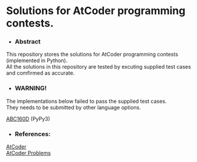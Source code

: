 # Solutions for AtCoder programming contests.
- ### Abstract  
This repository stores the solutions for AtCoder programming contests (implemented in Python).  
All the solutions in this repository are tested by excuting supplied test cases and comfirmed as accurate. 

- ### WARNING! 
The implementations below failed to pass the supplied test cases.  
They needs to be submitted by other language options.  
  
 [ABC160D](https://github.com/kttaroha/AtCoder/blob/master/src/ABC1xx/ABC16x/ABC160/ABC160D.py) (PyPy3)

- ### References:
[AtCoder](https://atcoder.jp/home)  
[AtCoder Problems](https://kenkoooo.com/atcoder/#/table/)
